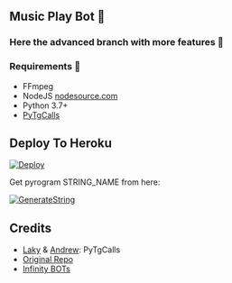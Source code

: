 <h2 align="centre">Music Play Bot 🎵</h2>

### Here the advanced branch with more features 🙂

<h3>Requirements 📝</h3>

- FFmpeg
- NodeJS [nodesource.com](https://nodesource.com/)
- Python 3.7+
- [PyTgCalls](https://github.com/pytgcalls/pytgcalls)

## Deploy To Heroku</h4>

[![Deploy](https://www.herokucdn.com/deploy/button.svg)](https://heroku.com/deploy?template=https://github.com/ImJanindu/GroupMusicBot)

Get pyrogram STRING_NAME from here:

[![GenerateString](https://img.shields.io/badge/repl.it-generateString-yellowgreen)](https://replit.com/@subinps/getStringName)

## Credits

- [Laky](https://github.com/Laky-64) & [Andrew](https://github.com/AndrewLaneX): PyTgCalls
- [Original Repo](https://github.com/suprojects/CallsMusic)
- [Infinity BOTs](https://t.me/Infinity_BOTs)
